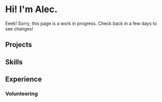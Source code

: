 # Hi! I'm Alec.
Eeek! Sorry, this page is a work in progress. Check back in a few days to see changes!
## Projects

## Skills 

## Experience

### Volunteering
